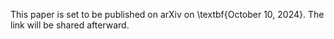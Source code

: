 This paper is set to be published on arXiv on \textbf{October 10, 2024}. The link will be shared afterward.
